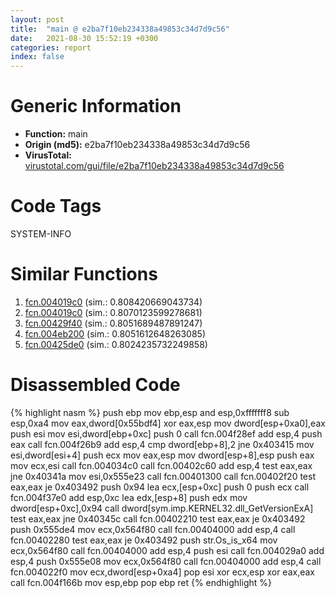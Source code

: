 ```yaml
---
layout: post
title:  "main @ e2ba7f10eb234338a49853c34d7d9c56"
date:   2021-08-30 15:52:19 +0300
categories: report
index: false
---
```


# Generic Information
- **Function:** main
- **Origin (md5):** e2ba7f10eb234338a49853c34d7d9c56
- **VirusTotal:** [virustotal.com/gui/file/e2ba7f10eb234338a49853c34d7d9c56][virustotal_ref]

# Code Tags
<span class="tag" id="SYSTEM-INFO">SYSTEM-INFO</span>


# Similar Functions

1. [fcn.004019c0][similar_1_ref] (sim.: 0.808420669043734)
2. [fcn.004019c0][similar_2_ref] (sim.: 0.8070123599278681)
3. [fcn.00429f40][similar_3_ref] (sim.: 0.8051689487891247)
4. [fcn.004eb200][similar_4_ref] (sim.: 0.8051612648263085)
5. [fcn.00425de0][similar_5_ref] (sim.: 0.8024235732249858)


# Disassembled Code

{% highlight nasm %}
push ebp
mov ebp,esp
and esp,0xfffffff8
sub esp,0xa4
mov eax,dword[0x55bdf4]
xor eax,esp
mov dword[esp+0xa0],eax
push esi
mov esi,dword[ebp+0xc]
push 0
call fcn.004f28ef
add esp,4
push eax
call fcn.004f26b9
add esp,4
cmp dword[ebp+8],2
jne 0x403415
mov esi,dword[esi+4]
push ecx
mov eax,esp
mov dword[esp+8],esp
push eax
mov ecx,esi
call fcn.004034c0
call fcn.00402c60
add esp,4
test eax,eax
jne 0x40341a
mov esi,0x555e23
call fcn.00401300
call fcn.00402f20
test eax,eax
je 0x403492
push 0x94
lea ecx,[esp+0xc]
push 0
push ecx
call fcn.004f37e0
add esp,0xc
lea edx,[esp+8]
push edx
mov dword[esp+0xc],0x94
call dword[sym.imp.KERNEL32.dll_GetVersionExA]
test eax,eax
jne 0x40345c
call fcn.00402210
test eax,eax
je 0x403492
push 0x555de4
mov ecx,0x564f80
call fcn.00404000
add esp,4
call fcn.00402280
test eax,eax
je 0x403492
push str.Os_is_x64
mov ecx,0x564f80
call fcn.00404000
add esp,4
push esi
call fcn.004029a0
add esp,4
push 0x555e08
mov ecx,0x564f80
call fcn.00404000
add esp,4
call fcn.004022f0
mov ecx,dword[esp+0xa4]
pop esi
xor ecx,esp
xor eax,eax
call fcn.004f166b
mov esp,ebp
pop ebp
ret 
{% endhighlight %}


[similar_1_ref]: /report/fcn.004019c0@ba63c5f75a2177720b184529dbf918cf
[similar_2_ref]: /report/fcn.004019c0@843c4207147f5bab0e104024677fd9ec
[similar_3_ref]: /report/fcn.00429f40@17d73cbafe6dd96dd6f2291fab06fbb5
[similar_4_ref]: /report/fcn.004eb200@279a61b1e76da49531f1f16fd1102a2d
[similar_5_ref]: /report/fcn.00425de0@3dfcfb1d918b690c00de324bcfcdc082
[virustotal_ref]: https://www.virustotal.com/gui/file/e2ba7f10eb234338a49853c34d7d9c56